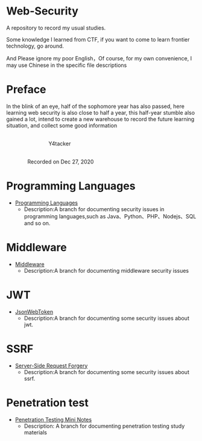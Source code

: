 # Web-Security
A repository to record my usual studies.

Some knowledge I learned from CTF, if you want to come to learn frontier technology, go around.

And Please ignore my poor English，Of course, for my own convenience, I may use Chinese in the specific file descriptions

# Preface

In the blink of an eye, half of the sophomore year has also passed, here learning web security is also close to half a year, this half-year stumble also gained a lot, intend to create a new warehouse to record the future learning situation, and collect some good information

&emsp;&emsp;&emsp;&emsp;&emsp;&emsp;&emsp;&emsp;&emsp;&emsp;&emsp;&emsp;&emsp;&emsp;&emsp;&emsp;&emsp;&emsp;&emsp;&emsp;&emsp;&emsp;&emsp;&emsp;&emsp;&emsp;&emsp;&emsp;&emsp;&emsp;&emsp;&emsp;&emsp;&emsp;&emsp;&emsp;&emsp;&emsp;&emsp;&emsp;&emsp;&emsp;&emsp;&emsp;Y4tacker

 &emsp;&emsp;&emsp;&emsp;&emsp;&emsp;&emsp;&emsp;&emsp;&emsp;&emsp;&emsp;&emsp;&emsp;&emsp;&emsp;&emsp;&emsp;&emsp;&emsp;&emsp;&emsp;&emsp;&emsp;&emsp;&emsp;&emsp;&emsp;&emsp;&emsp;&emsp;&emsp;&emsp;&emsp;&emsp;&emsp;&emsp;&emsp;&emsp;&emsp;Recorded on Dec 27, 2020	



# Programming Languages

- [Programming Languages](https://github.com/Stakcery/Web-Security/tree/main/ProgrammingLanguages)
  - Description:A branch for documenting security issues in programming languages,such as Java、Python、PHP、Nodejs、SQL and so on.

# Middleware

- [Middleware](Middleware)
  - Description:A branch for documenting middleware security issues

# JWT

- [JsonWebToken](https://github.com/Stakcery/Web-Security/tree/main/JWT)
  - Description:A branch for documenting some security issues about jwt.

# SSRF

- [Server-Side Request Forgery](https://github.com/Stakcery/Web-Security/tree/main/SSRF)
  - Description:A branch for documenting some security issues about ssrf.

# Penetration test

- [Penetration Testing Mini Notes](https://github.com/Stakcery/Web-Security/tree/main/PenetrationTest/vulnstack)
  - Description: A branch for documenting penetration testing study materials
